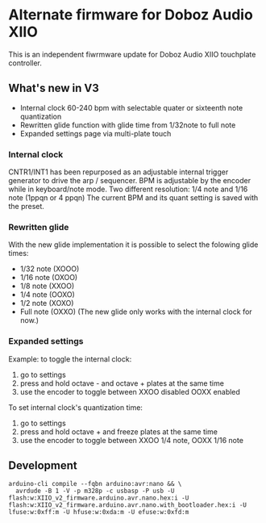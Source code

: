 # Alternate firmware for Doboz Audio XIIO

This is an independent fiwrmware update for Doboz Audio XIIO touchplate controller.

## What's new in V3

- Internal clock 60-240 bpm with selectable quater or sixteenth note quantization
- Rewritten glide function with glide time from 1/32note to full note
- Expanded settings page via multi-plate touch

###  Internal clock

CNTR1/INT1 has been repurposed as an adjustable internal trigger generator to drive the arp / sequencer.
BPM is adjustable by the encoder while in keyboard/note mode. Two different resolution: 1/4 note and 1/16 note (1ppqn or 4 ppqn)
The current BPM and its quant setting is saved with the preset.

### Rewritten glide

With the new glide implementation it is possible to select the folowing glide times:
- 1/32 note (XOOO)
- 1/16 note (OXOO)
- 1/8 note  (XXOO)
- 1/4 note  (OOXO)
- 1/2 note  (XOXO)
- Full note (OXXO)
(The new glide only works with the internal clock for now.)

### Expanded settings

Example: to toggle the internal clock:

1. go to settings
2. press and hold octave - and octave + plates at the same time
3. use the encoder to toggle between
   XXOO disabled
   OOXX enabled

To set internal clock's quantization time:

1. go to settings
2. press and hold octave + and freeze plates at the same time
3. use the encoder to toggle between
   XXOO 1/4 note,
   OOXX 1/16 note

## Development

```
arduino-cli compile --fqbn arduino:avr:nano && \
  avrdude -B 1 -V -p m328p -c usbasp -P usb -U flash:w:XIIO_v2_firmware.arduino.avr.nano.hex:i -U flash:w:XIIO_v2_firmware.arduino.avr.nano.with_bootloader.hex:i -U lfuse:w:0xff:m -U hfuse:w:0xda:m -U efuse:w:0xfd:m
```
